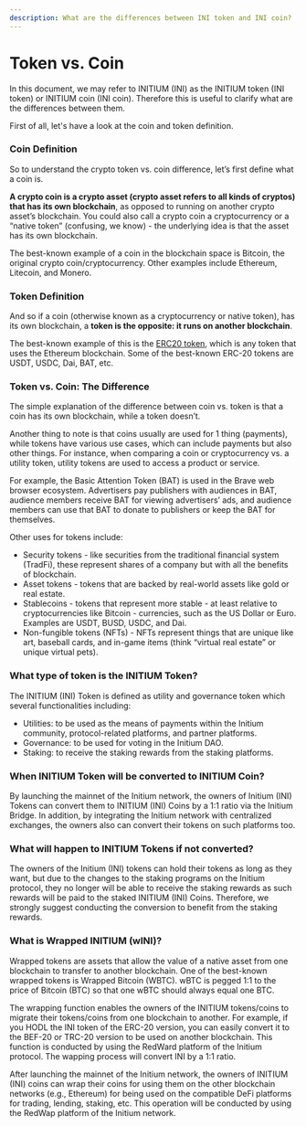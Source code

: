 ```yaml
---
description: What are the differences between INI token and INI coin?
---
```


# Token vs. Coin

In this document, we may refer to INITIUM (INI) as the INITIUM token (INI token) or INITIUM coin (INI coin). Therefore this is useful to clarify what are the differences between them.&#x20;

First of all, let's have a look at the coin and token definition.

### Coin Definition <a href="#head2" id="head2"></a>

So to understand the crypto token vs. coin difference, let’s first define what a coin is.

**A crypto coin is a crypto asset (crypto asset refers to all kinds of cryptos) that has its own blockchain**, as opposed to running on another crypto asset’s blockchain. You could also call a crypto coin a cryptocurrency or a “native token” (confusing, we know) - the underlying idea is that the asset has its own blockchain.

The best-known example of a coin in the blockchain space is Bitcoin, the original crypto coin/cryptocurrency. Other examples include Ethereum, Litecoin, and Monero.

### Token Definition <a href="#head3" id="head3"></a>

And so if a coin (otherwise known as a cryptocurrency or native token), has its own blockchain, a **token is the opposite: it runs on another blockchain**.

The best-known example of this is the [ERC20 token](../appendix/glossary-of-terms.md#erc-20), which is any token that uses the Ethereum blockchain. Some of the best-known ERC-20 tokens are USDT, USDC, Dai, BAT, etc.

### Token vs. Coin: The Difference <a href="#head5" id="head5"></a>

The simple explanation of the difference between coin vs. token is that a coin has its own blockchain, while a token doesn’t.

Another thing to note is that coins usually are used for 1 thing (payments), while tokens have various use cases, which can include payments but also other things. For instance, when comparing a coin or cryptocurrency vs. a utility token, utility tokens are used to access a product or service.

For example, the Basic Attention Token (BAT) is used in the Brave web browser ecosystem. Advertisers pay publishers with audiences in BAT, audience members receive BAT for viewing advertisers’ ads, and audience members can use that BAT to donate to publishers or keep the BAT for themselves.

Other uses for tokens include:

* Security tokens - like securities from the traditional financial system (TradFi), these represent shares of a company but with all the benefits of blockchain.
* Asset tokens - tokens that are backed by real-world assets like gold or real estate.
* Stablecoins - tokens that represent more stable - at least relative to cryptocurrencies like Bitcoin - currencies, such as the US Dollar or Euro. Examples are USDT, BUSD, USDC, and Dai.
* Non-fungible tokens (NFTs) - NFTs represent things that are unique like art, baseball cards, and in-game items (think “virtual real estate” or unique virtual pets).

### What type of token is the INITIUM Token?

The INITIUM (INI) Token is defined as utility and governance token which several functionalities including:

* Utilities: to be used as the means of payments within the Initium community, protocol-related platforms, and partner platforms.&#x20;
* Governance: to be used for voting in the Initium DAO.&#x20;
* Staking: to receive the staking rewards from the staking platforms.&#x20;

### When INITIUM Token will be converted to INITIUM Coin?

By launching the mainnet of the Initium network, the owners of Initium (INI) Tokens can convert them to INITIUM (INI) Coins by a 1:1 ratio via the Initium Bridge. In addition, by integrating the Initium network with centralized exchanges, the owners also can convert their tokens on such platforms too.

### What will happen to INITIUM Tokens if not converted?

The owners of the Initium (INI) tokens can hold their tokens as long as they want, but due to the changes to the staking programs on the Initium protocol, they no longer will be able to receive the staking rewards as such rewards will be paid to the staked INITIUM (INI) Coins. Therefore, we strongly suggest conducting the conversion to benefit from the staking rewards.&#x20;

### What is Wrapped INITIUM (wINI)?

Wrapped tokens are assets that allow the value of a native asset from one blockchain to transfer to another blockchain. One of the best-known wrapped tokens is Wrapped Bitcoin (WBTC). wBTC is pegged 1:1 to the price of Bitcoin (BTC) so that one wBTC should always equal one BTC.

The wrapping function enables the owners of the INITIUM tokens/coins to migrate their tokens/coins from one blockchain to another. For example, if you HODL the INI token of the ERC-20 version, you can easily convert it to the BEF-20 or TRC-20 version to be used on another blockchain. This function is conducted by using the RedWard platform of the Initium protocol. The wapping process will convert INI by a 1:1 ratio.&#x20;

After launching the mainnet of the Initium network, the owners of INITIUM (INI) coins can wrap their coins for using them on the other blockchain networks (e.g., Ethereum) for being used on the compatible DeFi platforms for trading, lending, staking, etc. This operation will be conducted by using the RedWap platform of the Initium network.&#x20;
